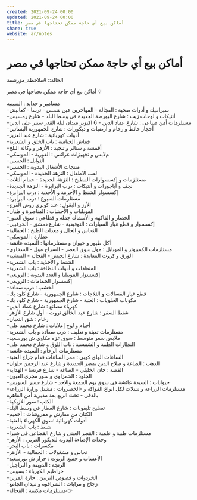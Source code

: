 ```yaml
---  
created: 2021-09-24 00:00  
updated: 2021-09-24 00:00  
title: أماكن بيع أي حاجة ممكن تحتاجها في مصر  
share: true  
website: ar/notes  
---  
```

  
# أماكن بيع أي حاجة ممكن تحتاجها في مصر  
  
الحالة:: #ملاحظة_مؤرشفة  
  
أماكن بيع أي حاجة ممكن تحتاجها في مصر 💡  
  
مسامير و حدايد : السبتية  
-سيراميك و أدوات صحية : الفجالة - المهاجرين عين شمس - ترسا - كعابيش  
-أنتيكات و لوحات زيت : شارع البورصة الجديدة في وسط البلد - شارع رمسيس  
-مستلزمات أمن صناعى : شارع عماد الدين - 6 اكتوبر ميدان ليلة القدر سنتر على الدين  
-أحجار حائط و رخام و أرضيات و ديكورات : شارع الجمهورية البساتين  
-أدوات كهربائية : شارع عبد العزيز  
-قماش الخيامية : باب الخلق و الشعرية  
-أقمشة و ستائر و تنجيد : الأزهر و وكالة البلح  
-مﻻبس و تجهيزات عرائس : الغورية - الموسكي  
-التوابل : الحسين  
-منتجات الأشغال اليدوية : الحسين  
-لعب الاطفال : النزهة الجديدة - الموسكي  
-مستلزمات و إكسسوارات المطبخ : النزهة الجديدة - حمام التلات  
-نجف و أباجورات و أنتيكات : درب البرابرة - النزهة الجديدة  
-إكسسوار الشنط و الأحزمة و الأحذية : درب البرابرة  
-مستلرمات السبوع : درب البرابرة  
-الأرز و البقول : عند كوبرى روض الفرج  
-الموبليات و الأخشاب : المناصرة و طنان  
-الخضار و الفاكهة و الأسماك جملة و قطاعي : سوق العبور  
-إكسسوار و قطع غيار السيارات : التوفيقية - شارع دمشق - الحرفيين  
-النحاس و الحلل و معدات الطبخ : الجمالية  
-عطارة : الموسكي  
-أكل طيور و حيوان و مستلزماتها : السيدة عائشة  
-مستلزمات الكمبيوتر و الموبايل : مول سوق العصر - السراج مول - السخاوي  
-الورق و كروت المعايدة : شارع الجيش - الفجالة - المنشية  
-الشنط و الأحذية : باب الشعرية  
-المنظفات و أدوات النظافة : باب الشعرية  
-إكسسوار الموبيليا و العدد اليدوية : الرويعي  
-إكسسوار الحمامات : الرويعي  
-الخشب : درب سعادة  
-قطع غيار الغسالات و الثلاجات : شارع الجمهورية - شارع كلود بك  
-مكونات الحلويات : العتبة - شارع الجمهورية - شارع كلود بك  
-كهرباء مصانع : شارع عماد الدين  
-شنط السفر : شارع عبد الخالق ثروت - أول شارع الأزهر  
-رخام : شق التعبان  
-أختام و لوح إعلانات : شارع محمد علي  
-مستلزمات تعبئة و تغليف : درب سعادة و باب الشعرية  
-ملابس سعر متوسط : سوق غزه مكاوي ش بورسعيد  
-النظارات الطبية و الشمسية : باب اللوق و شارع محمد علي  
-مستلزمات الرخام : السيده عائشة  
-الساعات الهاي كوبي : ممر الساعات قدام جراج العتبة  
-الدهب : الصاغة و صلاح الدين بمصر الجديدة و شارع عبد الرحمن حلوان  
-الفضة : خان الخليلي - الصاغة - شارع فرنسا - الهداية  
-الجلود : الحمزاوي و سور مجرى العيون  
-حيوانات : السيدة عائشة فى سوق يوم الجمعة والاحد - شارع جسر السويس  
-مستلزمات الزراعة و شتلات لكل انواع الفواكه و -الخضروات : مشتل وزارة الزراعة بالدقى - تحت الربع بعد مديرية أمن القاهرة  
-الكتب : سور الازبكية  
-تصليح تليفونات : شارع العطار في وسط البلد  
-الكتان من مفارش و مفروشات : أخميم  
-أدوات كهربائية :سوق الكهرباء بالعتبة  
-شنط : باب الشعرية  
-مستلزمات طبية و علمية : القصر العيني و شارع القضاعي في شبرا  
-وحدات الإضاءة اليدوية للديكور العربي : الأزهر  
-مكسرات : باب البحر  
-نحاس و مشغولات : الجمالية - الأزهر  
-الأعشاب و جميع الزيوت : حراز ش بورسعيد  
-الرنجة : الدويقة و البراجيل  
-خراطيم الكهرباء : بسوس  
-الخردوات و فصوص التزيين : حارة المزين  
-زجاج و مرايات : الشراقوه و ميدان الجامع  
-مستلزمات مكتبية : الفجالة👉  
